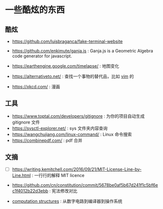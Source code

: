 # 一些酷炫的东西

## 酷炫
- https://github.com/luisbraganca/fake-terminal-website
- https://github.com/enkimute/ganja.js :  Ganja.js is a Geometric Algebra code generator for javascript.
- https://earthengine.google.com/timelapse/ : 地图变化

- https://alternativeto.net/ : 查找一个事物的替代品，比如 [vim](https://alternativeto.net/software/vim/) 的
- https://xkcd.com/ : 漫画

## 工具
- https://www.toptal.com/developers/gitignore : 为你的项目自动生成 gitignore 文件
- https://sysctl-explorer.net/ : sys 文件夹内容查询
- https://wangchujiang.com/linux-command/ : Linux 命令搜索
- https://combinepdf.com/ : pdf 合并

## 文摘
- [ ] https://writing.kemitchell.com/2016/09/21/MIT-License-Line-by-Line.html : 一行行的解释 MIT licence
- https://github.com/cn/constitution/commit/5678be0af5b67d241f1c5bf6ec1f4012b22d3ebb : 宪法修改对比

- [computation structures](https://computationstructures.org/lectures/info/info.html) : 从数字电路到编译器到操作系统

